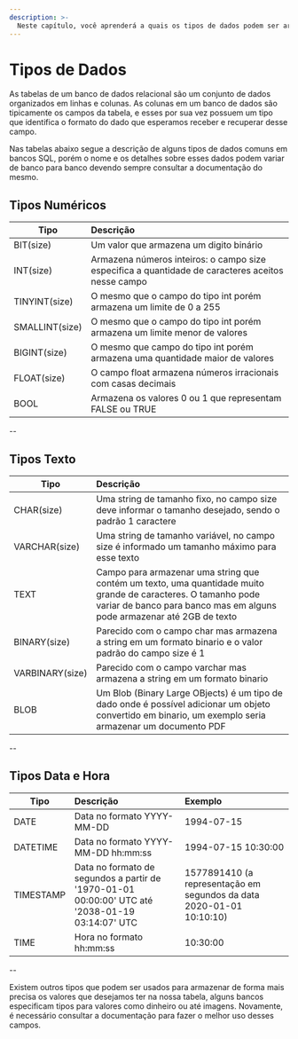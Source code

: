 ```yaml
---
description: >-
  Neste capítulo, você aprenderá a quais os tipos de dados podem ser armazenados em tabelas no seu banco de dados.
---
```


# Tipos de Dados

As tabelas de um banco de dados relacional são um conjunto de dados organizados em linhas e colunas. As colunas em um banco de dados são tipicamente os campos da tabela, e esses por sua vez possuem um tipo que identifica o formato do dado que esperamos receber e recuperar desse campo. 

Nas tabelas abaixo segue a descrição de alguns tipos de dados comuns em bancos SQL, porém o nome e os detalhes sobre esses dados podem variar de banco para banco devendo sempre consultar a documentação do mesmo.

## Tipos Numéricos
| Tipo | Descrição  | 
| - |:------------- |
| BIT(size) | Um valor que armazena um digito binário |
| INT(size) | Armazena números inteiros: o campo size especifica a quantidade de caracteres aceitos nesse campo |
| TINYINT(size) | O mesmo que o campo do tipo int porém armazena um limite de 0 a 255 |
| SMALLINT(size) | O mesmo que o campo do tipo int porém armazena um limite menor de valores |
| BIGINT(size) | O mesmo que campo do tipo int porém armazena uma quantidade maior de valores |
| FLOAT(size) | O campo float armazena números irracionais com casas decimais |
| BOOL | Armazena os valores 0 ou 1 que representam FALSE ou TRUE |

--

## Tipos Texto
| Tipo | Descrição  |
| - |:------------- |
| CHAR(size) | Uma string de tamanho fixo, no campo size deve informar o tamanho desejado, sendo o padrão 1 caractere |
| VARCHAR(size) | Uma string de tamanho variável, no campo size é informado um tamanho máximo para esse texto |
| TEXT | Campo para armazenar uma string que contém um texto, uma quantidade muito grande de caracteres. O tamanho pode variar de banco para banco mas em alguns pode armazenar até 2GB de texto |
| BINARY(size) | Parecido com o campo char mas armazena a string em um formato binario e o valor padrão do campo size é 1 |
| VARBINARY(size) | Parecido com o campo varchar mas armazena a string em um formato binario |
| BLOB | Um Blob (Binary Large OBjects) é um tipo de dado onde é possível adicionar um objeto convertido em binario, um exemplo seria armazenar um documento PDF|

--

## Tipos Data e Hora
| Tipo | Descrição  | Exemplo |
| - |:------------- |:------------- |
| DATE | Data no formato YYYY-MM-DD | 1994-07-15 |
| DATETIME | Data no formato YYYY-MM-DD hh:mm:ss | 1994-07-15 10:30:00 |
| TIMESTAMP | Data no formato de segundos a partir de '1970-01-01 00:00:00' UTC até '2038-01-19 03:14:07' UTC | 1577891410 (a representação em segundos da data 2020-01-01 10:10:10)
| TIME | Hora no formato hh:mm:ss | 10:30:00

--

Existem outros tipos que podem ser usados para armazenar de forma mais precisa os valores que desejamos ter na nossa tabela, alguns bancos especificam tipos para valores como dinheiro ou até imagens. Novamente, é necessário consultar a documentação para fazer o melhor uso desses campos.